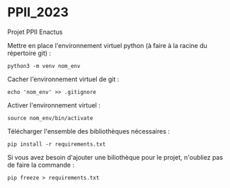 # PPII_2023
Projet PPII Enactus 


Mettre en place l'environnement virtuel python (à faire à la racine du répertoire git) :

	python3 -m venv nom_env

Cacher l'environnement virtuel de git :

	echo 'nom_env' >> .gitignore

Activer l'environnement virtuel :

	source nom_env/bin/activate

Télécharger l'ensemble des bibliothèques nécessaires : 

	pip install -r requirements.txt

Si vous avez besoin d'ajouter une biliothèque pour le projet, n'oubliez pas de faire la commande :

	pip freeze > requirements.txt
